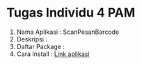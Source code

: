 # Tugas Individu 4 PAM
1. Nama Aplikasi : ScanPesanBarcode
2. Deskripsi :
3. Daftar Package :
4. Cara Install : [Link aplikasi](https://drive.google.com/file/d/108PAB7Qk68C09bae-8zd52MU72hOzgIi/view?usp=sharing)
